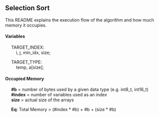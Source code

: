 ## Selection Sort 
This README explains the execution flow of the algorithm and how much memory it occupies.

#### Variables
&nbsp;&nbsp;&nbsp;&nbsp; TARGET_INDEX:  
&nbsp;&nbsp;&nbsp;&nbsp;&nbsp;&nbsp;&nbsp;&nbsp; i, j, min_idx, size;

&nbsp;&nbsp;&nbsp;&nbsp; TARGET_TYPE:  
&nbsp;&nbsp;&nbsp;&nbsp;&nbsp;&nbsp;&nbsp;&nbsp; temp, a[size];

#### Occupied Memory
&nbsp;&nbsp;&nbsp;&nbsp; **#b** = number of bytes used by a given data type (e.g. int8_t, int16_t)  
&nbsp;&nbsp;&nbsp;&nbsp; **#index** = number of variables used as an index  
&nbsp;&nbsp;&nbsp;&nbsp; **size** = actual size of the arrays  

&nbsp;&nbsp;&nbsp;&nbsp; **Eq**: Total Memory > (#index * #b) + #b + (size * #b)

